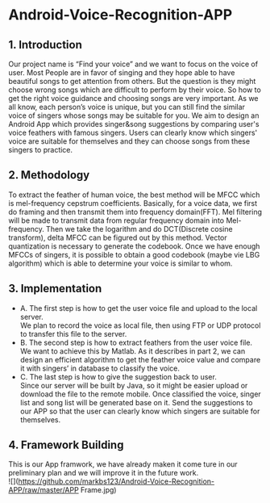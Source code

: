 # Android-Voice-Recognition-APP

## 1. Introduction

Our project name is “Find your voice” and we want to focus on the voice of user. Most People are in favor of singing and they hope able to have beautiful songs to get attention from others. But the question is they might choose wrong songs which are difficult to perform by their voice. So how to get the right voice guidance and choosing songs are very important. As we all know, each person’s voice is unique, but you can still find the similar voice of singers whose songs may be suitable for you. We aim to design an Android App which provides singer&song suggestions by comparing user's voice feathers with famous singers. Users can clearly know which singers' voice are suitable for themselves and they can choose songs from these singers to practice.
## 2. Methodology

To extract the feather of human voice, the best method will be MFCC which is mel-frequency cepstrum coefficients. Basically, for a voice data, we first do framing and then transmit them into frequency domain(FFT). Mel filtering will be made to transmit data from regular frequency domain into Mel-frequency. Then we take the logarithm and do DCT(Discrete cosine transform), delta MFCC can be figured out by this method. Vector quantization is necessary to generate the codebook. Once we have enough MFCCs of singers, it is possible to obtain a good codebook (maybe vie LBG algorithm) which is able to determine your voice is similar to whom.
## 3. Implementation

* A. The first step is how to get the user voice file and upload to the local server. <br>
    We plan to record the voice as local file, then using FTP or UDP protocol to transfer this file to the server. <br>
* B. The second step is how to extract feathers from the user voice file. <br>
    We want to achieve this by Matlab. As it describes in part 2, we can design an efficient algorithm to get the feather voice value and compare it with singers’ in database to classify the voice. <br>
* C. The last step is how to give the suggestion back to user. <br>
    Since our server will be built by Java, so it might be easier upload or download the file to the remote mobile. Once classified the voice, singer list and song list will be generated base on it. Send the suggestions to our APP so that the user can clearly know which singers are suitable for themselves.
## 4. Framework Building
This is our App framwork, we have already maken it come ture in our preliminary plan and we will improve it in the future work.
 <br>
![](https://github.com/markbs123/Android-Voice-Recognition-APP/raw/master/APP Frame.jpg)  

